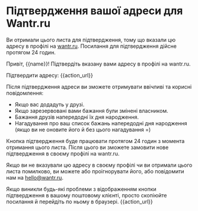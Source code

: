 # Підтвердження вашої адреси для Wantr.ru

Ви отримали цього листа для підтвердження, тому що вказали цю адресу в профілі на <a href="http://wantr.ru/">wantr.ru</a>. Посилання для підтвердження дійсне протягом 24 годин.

Привіт, {{name}}!
Підтвердіть вказану вами адресу в профілі на wantr.ru.

Підтвердити адресу: {{action_url}}

Після підтвердження адреси ви зможете отримувати ввічливі та корисні повідомлення:

 * Якщо вас додадуть у друзі.
 * Якщо зарезервовані вами бажання були змінені власником.
 * Бажання друзів напередодні їх дня народження.
 * Нагадування про ваш список бажань напередодні дня народження (якщо ви не оновите його й без цього нагадування =)

Кнопка підтвердження буде працювати протягом 24 годин з момента отримання цього листа. Після цього ви зможете замовити нове підтвердження в своєму профілі на wantr.ru.

Якщо ви не вказували цю адресу в своєму профілі чи ви отримали цього листа помилково, ви можете або проігнорувати його, або повідомити нам на hello@wantr.ru. 

Якщо виникли будь-які проблеми з відображенням кнопки підтвердження в вашому поштовому клієнті, просто скопіюйте посилання й перейдіть по ньому в браузері. {{action_url}}
